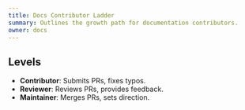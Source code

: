 ```yaml
---
title: Docs Contributor Ladder
summary: Outlines the growth path for documentation contributors.
owner: docs
---
```


## Levels

- **Contributor**: Submits PRs, fixes typos.
- **Reviewer**: Reviews PRs, provides feedback.
- **Maintainer**: Merges PRs, sets direction.
